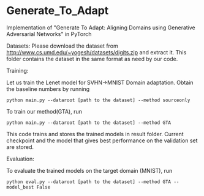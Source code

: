 # Generate_To_Adapt
Implementation of "Generate To Adapt: Aligning Domains using Generative Adversarial Networks" in PyTorch

Datasets:
Please download the dataset from http://www.cs.umd.edu/~yogesh/datasets/digits.zip and extract it. This folder contains the dataset in the same format as need by our code.

Training:

Let us train the Lenet model for SVHN->MNIST Domain adaptation. Obtain the baseline numbers by running

	python main.py --dataroot [path to the dataset] --method sourceonly
	
To train our method(GTA), run

	python main.py --dataroot [path to the dataset] --method GTA

This code trains and stores the trained models in result folder. Current checkpoint and the model that gives best performance on the validation set are stored.

Evaluation:

To evaluate the trained models on the target domain (MNIST), run 

	python eval.py --dataroot [path to the dataset] --method GTA --model_best False
